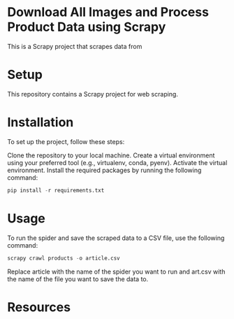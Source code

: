 # Download All Images and Process Product Data using Scrapy
This is a Scrapy project that scrapes data from
# Setup
This repository contains a Scrapy project for web scraping.
# Installation
To set up the project, follow these steps:

Clone the repository to your local machine.
Create a virtual environment using your preferred tool (e.g., virtualenv, conda, pyenv).
Activate the virtual environment.
Install the required packages by running the following command:
```python
pip install -r requirements.txt
```
# Usage
To run the spider and save the scraped data to a CSV file, use the following command:
```python
scrapy crawl products -o article.csv
```
Replace article with the name of the spider you want to run and art.csv with the name of the file you want to save the data to.

# Resources

  [1]: https://docs.pyspider.org/en/latest/
  [2]: https://docs.pyspider.org/en/latest/
  [3]: https://docs.scrapy.org/en/latest/topics/item-pipeline.html
  [4]: https://docs.scrapy.org/en/latest/topics/item-pipeline.html
  [5]: https://docs.scrapy.org/en/latest/topics/item-pipeline.html
  [6]: https://docs.scrapy.org/en/latest/topics/item-pipeline.html
  [7]: https://docs.scrapy.org/en/latest/topics/item-pipeline.html
  [8]: https://docs.scrapy.org/en/latest/topics/item-pipeline.html
 